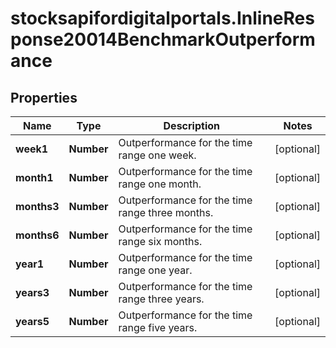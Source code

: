 # stocksapifordigitalportals.InlineResponse20014BenchmarkOutperformance

## Properties

Name | Type | Description | Notes
------------ | ------------- | ------------- | -------------
**week1** | **Number** | Outperformance for the time range one week. | [optional] 
**month1** | **Number** | Outperformance for the time range one month. | [optional] 
**months3** | **Number** | Outperformance for the time range three months. | [optional] 
**months6** | **Number** | Outperformance for the time range six months. | [optional] 
**year1** | **Number** | Outperformance for the time range one year. | [optional] 
**years3** | **Number** | Outperformance for the time range three years. | [optional] 
**years5** | **Number** | Outperformance for the time range five years. | [optional] 


